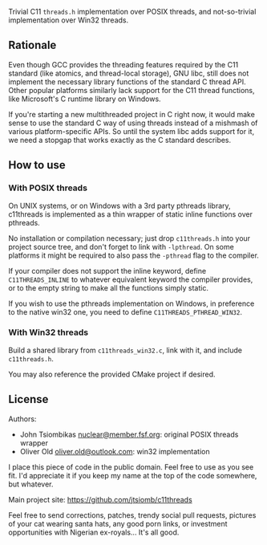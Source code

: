 Trivial C11 `threads.h` implementation over POSIX threads, and not-so-trivial
implementation over Win32 threads.

Rationale
---------
Even though GCC provides the threading features required by the C11 standard
(like atomics, and thread-local storage), GNU libc, still does not implement the
necessary library functions of the standard C thread API. Other popular
platforms similarly lack support for the C11 thread functions, like Microsoft's
C runtime library on Windows.

If you're starting a new multithreaded project in C right now, it would make
sense to use the standard C way of using threads instead of a mishmash of
various platform-specific APIs. So until the system libc adds support for it,
we need a stopgap that works exactly as the C standard describes.

How to use
----------

### With POSIX threads

On UNIX systems, or on Windows with a 3rd party pthreads library, c11threads
is implemented as a thin wrapper of static inline functions over pthreads.

No installation or compilation necessary; just drop `c11threads.h` into your
project source tree, and don't forget to link with `-lpthread`. On some
platforms it might be required to also pass the `-pthread` flag to the compiler.

If your compiler does not support the inline keyword, define `C11THREADS_INLINE`
to whatever equivalent keyword the compiler provides, or to the empty string to
make all the functions simply static.

If you wish to use the pthreads implementation on Windows, in preference to the
native win32 one, you need to define `C11THREADS_PTHREAD_WIN32`.

### With Win32 threads

Build a shared library from `c11threads_win32.c`, link with it, and include
`c11threads.h`.

You may also reference the provided CMake project if desired.

License
-------
Authors:
  - John Tsiombikas <nuclear@member.fsf.org>: original POSIX threads wrapper
  - Oliver Old <oliver.old@outlook.com>: win32 implementation

I place this piece of code in the public domain. Feel free to use as you see
fit. I'd appreciate it if you keep my name at the top of the code somewhere, but
whatever.

Main project site: https://github.com/jtsiomb/c11threads

Feel free to send corrections, patches, trendy social pull requests,
pictures of your cat wearing santa hats, any good porn links, or investment
opportunities with Nigerian ex-royals... It's all good.

